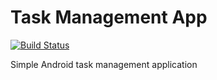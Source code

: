 # Task Management App
[![Build Status](https://app.bitrise.io/app/bdc8e0eb45246046/status.svg?token=xQoam5WgRs8phLvhtRNhuw&branch=main)](https://app.bitrise.io/app/bdc8e0eb45246046)

Simple Android task management application
